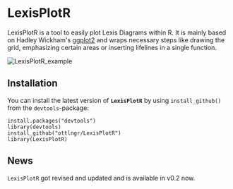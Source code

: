 # LexisPlotR


LexisPlotR is a tool to easily plot Lexis Diagrams within R. It is mainly based on Hadley Wickham's [ggplot2](https://github.com/hadley/ggplot2) and wraps necessary steps like drawing the grid, emphasizing certain areas or inserting lifelines in a single function.

![LexisPlotR_example](https://github.com/ottlngr/LexisPlotR/blob/master/LexisPlotRe.png)

## Installation

You can install the latest version of **`LexisPlotR`** by using `install_github()` from the `devtools`-package:

    install.packages("devtools")
    library(devtools)
    install_github("ottlngr/LexisPlotR")
    library(LexisPlotR)
    
    
## News
    
`LexisPlotR` got revised and updated and is available in v0.2 now.
